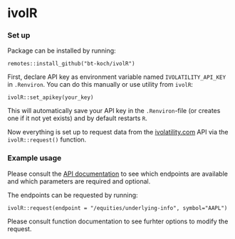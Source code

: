 # ivolR

### Set up

Package can be installed by running:

```
remotes::install_github("bt-koch/ivolR")
```

First, declare API key as environment variable named `IVOLATILITY_API_KEY` in
`.Renviron`. You can do this manually or use utility from `ivolR`:

```
ivolR::set_apikey(your_key)
```

This will automatically save your API key in the `.Renviron`-file (or creates one
if it not yet exists) and by default restarts `R`.

Now everything is set up to request data from the [ivolatility.com](https://www.ivolatility.com/landing/)
API via the `ivolR::request()` function.

### Example usage

Please consult the [API documentation](https://redocly.github.io/redoc/?nocors&url=https://restapi.ivolatility.com/api-docs#section/Introduction)
to see which endpoints are available and which parameters are required and optional.

The endpoints can be requested by running:

```
ivolR::request(endpoint = "/equities/underlying-info", symbol="AAPL")
```

Please consult function documentation to see furhter options to modify the
request.
